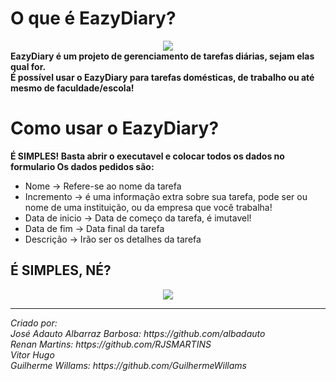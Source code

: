 <h1> O que é EazyDiary? </h1>

<div align="center">
  <img src="https://c.tenor.com/um3fCvs0nVIAAAAM/duvida-doubt.gif">
</div>

<div >
  <strong> EazyDiary é um projeto de gerenciamento de tarefas diárias, sejam elas qual for. </strong><br>
  <strong> É possível usar o EazyDiary para tarefas domésticas, de trabalho ou até mesmo de faculdade/escola! </strong>
</div>


<h1> Como usar o EazyDiary? </h1>

<div>
  <strong> É SIMPLES! Basta abrir o executavel e colocar todos os dados no formulario </strong>
  <strong> Os dados pedidos são: </strong>
  <ul>
    <li>Nome -> Refere-se ao nome da tarefa </li>
    <li>Incremento -> é uma informação extra sobre sua tarefa, pode ser ou nome de uma instituição, ou da empresa que você trabalha! </li>
    <li>Data de inicio -> Data de começo da tarefa, é imutavel! </li>
    <li>Data de fim -> Data final da tarefa </li>
    <li>Descrição -> Irão ser os detalhes da tarefa </li>
    
</div>
 
  <h2> É SIMPLES, NÉ? </h2>
  <div align="center">
    <img src="https://static.imgs.app/content/assetz/uploads/2017/10/gif-do-garoto-menino-dando-joinha.gif">
  </div>  
  <hr>
<footer>
  <i>Criado por: <br> José Adauto Albarraz Barbosa: https://github.com/albadauto <br> Renan Martins: https://github.com/RJSMARTINS <br> Vitor Hugo</i><br>
  <i> Guilherme Willams: https://github.com/GuilhermeWillams</i>
 
</footer>
